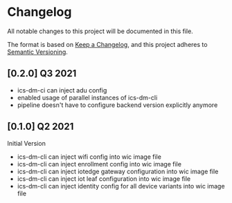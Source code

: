 # Changelog

All notable changes to this project will be documented in this file.

The format is based on [Keep a Changelog](https://keepachangelog.com/en/1.0.0/),
and this project adheres to [Semantic Versioning](https://semver.org/spec/v2.0.0.html).

## [0.2.0] Q3 2021

- ics-dm-ci can inject adu config
- enabled usage of parallel instances of ics-dm-cli
- pipeline doesn't have to configure backend version explicitly anymore

## [0.1.0] Q2 2021

Initial Version

- ics-dm-cli can inject wifi config into wic image file
- ics-dm-cli can inject enrollment config into wic image file
- ics-dm-cli can inject iotedge gateway configuration into wic image file
- ics-dm-cli can inject iot leaf configuration into wic image file
- ics-dm-cli can inject identity config for all device variants into wic image file
